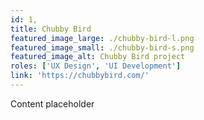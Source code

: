 ```yaml
---
id: 1,
title: Chubby Bird
featured_image_large: ./chubby-bird-l.png
featured_image_small: ./chubby-bird-s.png
featured_image_alt: Chubby Bird project
roles: ['UX Design', 'UI Development']
link: 'https://chubbybird.com/'
---
```


Content placeholder
